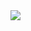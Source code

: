 <img src="https://user-images.githubusercontent.com/10437171/70847884-f9d35f00-1e69-11ea-8152-1c70eda12137.gif"/>
